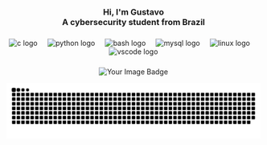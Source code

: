 <h3 align="center">Hi, I'm Gustavo<br>A cybersecurity student from Brazil</h3>

###

<div align="center">
  <img src="https://skillicons.dev/icons?i=c" height="40" alt="c logo"  />
  <img width="12" />
  <img src="https://skillicons.dev/icons?i=py" height="40" alt="python logo"  />
  <img width="12" />
  <img src="https://skillicons.dev/icons?i=bash" height="40" alt="bash logo"  />
  <img width="12" />
  <img src="https://skillicons.dev/icons?i=mysql" height="40" alt="mysql logo"  />
  <img width="12" />
  <img src="https://skillicons.dev/icons?i=linux" height="40" alt="linux logo"  />
  <img width="12" />
  <img src="https://skillicons.dev/icons?i=vscode" height="40" alt="vscode logo"  />
</div>

###

<div align="left">
</div>

###

<div align="center">
  <img src="https://tryhackme-badges.s3.amazonaws.com/Gusbtc.png" alt="Your Image Badge" />
</div>

<div align="center">
  
![snake gif](https://github.com/Gusbtc/Gusbtc/blob/output/github-snake-dark.svg)
</div>

